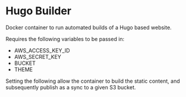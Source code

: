 # Hugo Builder

Docker container to run automated builds of a Hugo based website.

Requires the following variables to be passed in:

- AWS_ACCESS_KEY_ID
- AWS_SECRET_KEY
- BUCKET
- THEME

Setting the following allow the container to build the static content, and subsequently publish as a sync to a given S3 bucket.

